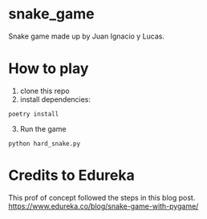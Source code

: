 # snake_game
Snake game made up by Juan Ignacio y Lucas.

# How to play

1. clone this repo
2. install dependencies:

```
poetry install
```
3. Run the game

```
python hard_snake.py
```


Credits to Edureka 
===
This prof of concept followed the steps in this blog post.
https://www.edureka.co/blog/snake-game-with-pygame/

